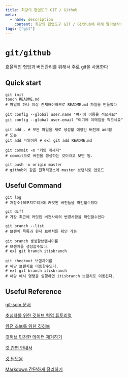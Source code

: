 ```yaml
---
title: 최강의 협업도구 GIT / Github
meta:
  - name: description
    content: 최강의 협업도구 GIT / Github에 대해 알아보자!
tags: ["git"]
---
```

# `git/github`

효율적인 협업과 버전관리를 위해서 주로 git을 사용한다

## Quick start

```shell
git init
touch README.md
# 파일이 하나 이상 존재해야하므로 README.md 파일을 만들었다

git config --global user.name "여기에 이름을 적으세요"
git config --global user.email "여기에 이메일을 적으세요"
```

```shell
git add . # 모든 파일을 새로 생성할 예정인 버전에 add함
# 또는
git add 파일이름 # ex) git add README.md

git commit -m "커밋 메세지"
# commit으로 버전을 생성하는 것이라고 보면 됨.

git push -u origin master
# github와 같은 원격저장소에 master 브랜치로 업로드
```

## Useful Command

```shell
git log
# 저장소(레포지토리)에 커밋된 버전들을 확인할수있다

git diff
# 가장 최근에 커밋된 버전사이의 변경사항을 확인할수있다

git branch --list
# 브랜치 목록과 현재 브랜치를 확인 가능

git branch 생성할브랜치이름
# 브랜치를 생성할수있다.
# ex) git branch itisbranch

git checkout 브랜치이름
# 해당 브랜치로 이동할수있다.
# ex) git branch itisbranch
# 해당 예시 명령을 실행하면 itisbranch 브랜치로 이동된다.

```

## Useful Reference

[git-scm 문서](https://git-scm.com/book/ko/v2/%EC%8B%9C%EC%9E%91%ED%95%98%EA%B8%B0-%EB%B2%84%EC%A0%84-%EA%B4%80%EB%A6%AC%EB%9E%80%3F)

[초심자를 위한 깃허브 협업 튜토리얼](https://milooy.wordpress.com/2017/06/21/working-together-with-github-tutorial/)

[완전 초보를 위한 깃허브](https://nolboo.kim/blog/2013/10/06/github-for-beginner/)

[깃허브 민감한 데이터 제거하기](http://minsone.github.io/git/github-advanced-remove-sensitive-data)

[깃 간편 안내서](https://rogerdudler.github.io/git-guide/index.ko.html)

[깃 팁모음](https://github.com/mingrammer/git-tips)

[Markdown 간단하게 정리하기](http://blog.eomdev.com/github/2015/12/11/github-markdown.html])




